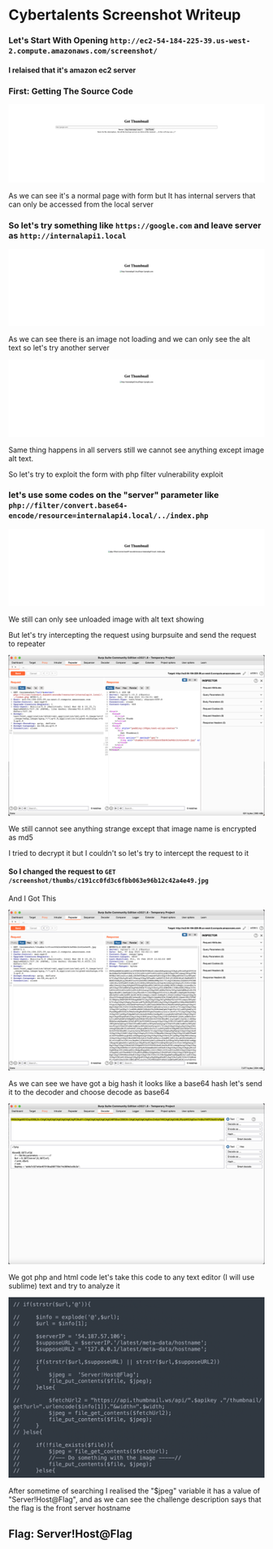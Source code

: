 # Cybertalents Screenshot Writeup

### Let's Start With Opening `http://ec2-54-184-225-39.us-west-2.compute.amazonaws.com/screenshot/`

#### I relaised that it's amazon ec2 server

### First: Getting The Source Code

![Website Picture](https://github.com/Ahmedwaleed22/cybertalents-screenshot-writeup/blob/master/pic1.png)

<p>As we can see it's a normal page with form but It has internal servers that can only be accessed from the local server</p>

### So let's try something like `https://google.com` and leave server as `http://internalapi1.local`

![Website Picture After Request](https://github.com/Ahmedwaleed22/cybertalents-screenshot-writeup/blob/master/pic2.png)

<p>As we can see there is an image not loading and we can only see the alt text so let's try another server</p>

![Website Picture After Second Request](https://github.com/Ahmedwaleed22/cybertalents-screenshot-writeup/blob/master/pic3.png)

<p>Same thing happens in all servers still we cannot see anything except image alt text.</p>
<p>So let's try to exploit the form with php filter vulnerability exploit</p>

### let's use some codes on the "server" parameter like `php://filter/convert.base64-encode/resource=internalapi4.local/../index.php`

![Website Picture After The Exploit](https://github.com/Ahmedwaleed22/cybertalents-screenshot-writeup/blob/master/pic4.png)

<p>We still can only see unloaded image with alt text showing</p>
<p>But let's try intercepting the request using burpsuite and send the request to repeater</p>

![Request In Burpsuite](https://github.com/Ahmedwaleed22/cybertalents-screenshot-writeup/blob/master/pic5.png)

<p>We still cannot see anything strange except that image name is encrypted as md5</p>
<p>I tried to decrypt it but I couldn't so let's try to intercept the request to it</p>

#### So I changed the request to `GET /screenshot/thumbs/c191cc0fd3c6fbb063e96b12c42a4e49.jpg`

<p>And I Got This</p>

![Requesting Image File](https://github.com/Ahmedwaleed22/cybertalents-screenshot-writeup/blob/master/pic6.png)

<p>As we can see we have got a big hash it looks like a base64 hash let's send it to the decoder and choose decode as base64</p>

![Decoding The Hash](https://github.com/Ahmedwaleed22/cybertalents-screenshot-writeup/blob/master/pic7.png)

<p>We got php and html code let's take this code to any text editor (I will use sublime) text and try to analyze it</p>

![Analyzing The Code](https://github.com/Ahmedwaleed22/cybertalents-screenshot-writeup/blob/master/pic8.png)

<p>After sometime of searching I realised the "$jpeg" variable it has a value of "Server!Host@Flag", and as we can see the challenge description says that the flag is the front server hostname</p>

## Flag: Server!Host@Flag